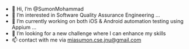 - 👋 Hi, I’m @SumonMohammad
- 👀 I’m interested in Software Quality Assurance Engineering ...
- 🌱 I’m currently working on both iOS & Android automation testing using Appium ...
- 💞️ I’m looking for a new challenge where I can enhance my skills  
- 📫 contact with me via miasumon.cse.jnu@gmail.com

<!---
SumonMohammad/SumonMohammad is a ✨ special ✨ repository because its `README.md` (this file) appears on your GitHub profile.
You can click the Preview link to take a look at your changes.
--->
